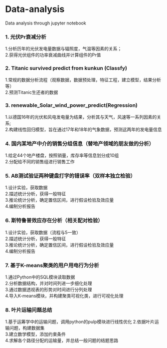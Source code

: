 # Data-analysis
Data analysis through jupyter notebook
### 1. 光伏Pr衰减分析  
1.分析历年的光伏发电量数据与辐照度，气温等因素的关系；  
2.获得光伏组件的功率衰减曲线并计算组件的Pr值

### 2. Titanic survived predict from kunkun (Classfy)
1.常规的数据分析流程（观察数据，数据预处理，特征工程，建立模型，结果分析等）  
2.预测Titanic生还者的数据

### 3. renewable_Solar_wind_power_predict(Regression)
1.以德国16年的光伏和风电发电量为结果，分析其与天气，风速等一系列因素的关系;  
2.构建线性回归模型，旨在通过17年和18年的气象数据，预测这两年的发电量信息

### 4. 国内某地产中介的销售分组信息（替地产领域的朋友做的分析）  
1.给定44个地产楼盘，按照销量，库存率等信息划分成10组  
2.分配给不同的销售组进行销售工作

### 5. AB测试验证两种键盘打字的错误率（双样本独立检验）  
1.设计实验，获取数据  
2.描述统计分析，获得一般特征  
3.推论统计分析，确定置信区间，进行假设检验及效应量  
4.编制分析报告  
  
### 6. 斯特鲁普效应存在分析（相关配对检验）  
1.设计实验，获取数据（流程与5一致）    
2.描述统计分析，获得一般特征  
3.推论统计分析，确定置信区间，进行假设检验及效应量  
4.编制分析报告  

### 7. 基于K-means聚类的用户用电行为分析
1.通过Python中的SQL模块读取数据  
2.分析数据结构，并对时间列进一步细化处理  
3.通过数据透视表的形势对时间进行分列处理    
4.导入K-means模块，并构建聚类可视化类，进行可视化处理  

### 8. 叶片运输问题总结
1.基于运筹学中的运输问题，调用python的pulp模块进行线性优化 
2.依据叶片运输问题，构建数据集  
3.建立数学模型，添加约束条件    
4.求解各个路径分配的运输量，并总结一般问题的结题思路 
